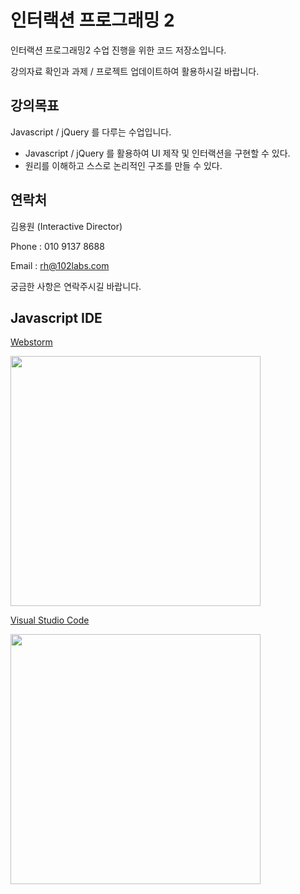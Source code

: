 # 인터랙션 프로그래밍 2
인터랙션 프로그래밍2 수업 진행을 위한 코드 저장소입니다.

강의자료 확인과 과제 / 프로젝트 업데이트하여 활용하시길 바랍니다.

## 강의목표

Javascript / jQuery 를 다루는 수업입니다.

- Javascript / jQuery 를 활용하여 UI 제작 및 인터랙션을 구현할 수 있다.
- 원리를 이해하고 스스로 논리적인 구조를 만들 수 있다.

## 연락처
김용원 (Interactive Director)

Phone : 010 9137 8688

Email : [rh@102labs.com](mailto:rh@102labs.com)

궁금한 사항은 연락주시길 바랍니다.


## Javascript IDE

[Webstorm](https://www.jetbrains.com/webstorm/)

<img src="https://www.jetbrains.com/webstorm/img/screenshots/webstorm-main.png" width="400">

[Visual Studio Code](https://code.visualstudio.com)

<img src="https://code.visualstudio.com/home/home-screenshot-mac-lg-2x.png" width="400">